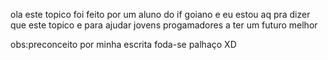 ola este topico foi feito por um aluno do if goiano e eu estou aq pra dizer que este topico e para ajudar jovens progamadores
a ter um futuro melhor 


















obs:preconceito por minha escrita foda-se palhaço XD
